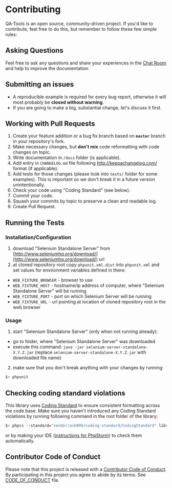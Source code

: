 # Contributing
QA-Tools is an open source, community-driven project. If you'd like to contribute, feel free to do this, but remember to follow these few simple rules:

## Asking Questions
Feel free to ask any questions and share your experiences in the [Chat Room](https://gitter.im/qa-tools/qa-tools) and help to improve the documentation.

## Submitting an issues
- A reproducible example is required for every bug report, otherwise it will most probably be __closed without warning__.
- If you are going to make a big, substantial change, let's discuss it first.

## Working with Pull Requests
1. Create your feature addition or a bug fix branch based on __`master`__ branch in your repository's fork.
2. Make necessary changes, but __don't mix__ code reformatting with code changes on topic.
3. Write documentation in `/docs` folder (is applicable).
4. Add entry in `CHANGELOG.md` file following http://keepachangelog.com/ format (if applicable).
5. Add tests for those changes (please look into `tests/` folder for some examples). This is important so we don't break it in a future version unintentionally.
6. Check your code using "Coding Standard" (see below).
7. Commit your code.
8. Squash your commits by topic to preserve a clean and readable log.
9. Create Pull Request.

## Running the Tests

### Installation/Configuration

1. download "Selenium Standalone Server" from [http://www.seleniumhq.org/download/](http://www.seleniumhq.org/download/) url
2. at cloned repository root copy `phpunit.xml.dist` into `phpunit.xml` and set values for environment variables defined in there:
 * `WEB_FIXTURE_BROWSER` - browser to use
 * `WEB_FIXTURE_HOST` - hostname/ip address of computer, where "Selenium Standalone Server" will be running
 * `WEB_FIXTURE_PORT` - port on which Selenium Server will be running
 * `WEB_FIXTURE_URL` - url pointing at location of cloned repository root in the web browser

### Usage

1. start "Selenium Standalone Server" (only when not running already):
 * go to folder, where "Selenium Standalone Server" was downloaded
 * execute this command: `java -jar selenium-server-standalone-X.Y.Z.jar` (replace `selenium-server-standalone-X.Y.Z.jar` with downloaded file name)
2. make sure that you don't break anything with your changes by running:

```bash
$> phpunit
```

## Checking coding standard violations

This library uses [Coding Standard](https://github.com/aik099/CodingStandard) to ensure consistent formatting across the code base. Make sure you haven't introduced any Coding Standard violations by running following command in the root folder of the library:

```bash
$> phpcs --standard="vendor/aik099/coding-standard/CodingStandard" library tests
```

or by making your IDE ([instructions for PhpStorm](http://www.jetbrains.com/phpstorm/webhelp/using-php-code-sniffer-tool.html)) to check them automatically.

## Contributor Code of Conduct

Please note that this project is released with a [Contributor Code of
Conduct](http://contributor-covenant.org/). By participating in this project
you agree to abide by its terms. See [CODE_OF_CONDUCT](CODE_OF_CONDUCT.md) file.
